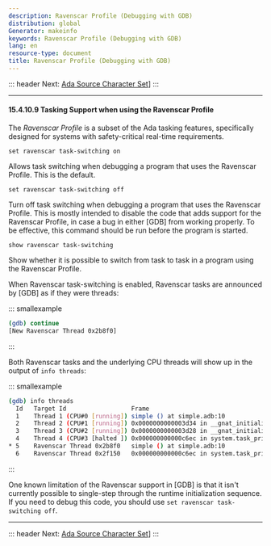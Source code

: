 ```yaml
---
description: Ravenscar Profile (Debugging with GDB)
distribution: global
Generator: makeinfo
keywords: Ravenscar Profile (Debugging with GDB)
lang: en
resource-type: document
title: Ravenscar Profile (Debugging with GDB)
---
```

::: header
Next: [Ada Source Character Set](Ada-Source-Character-Set.html#Ada-Source-Character-Set)]
:::

---

#### 15.4.10.9 Tasking Support when using the Ravenscar Profile

The *Ravenscar Profile* is a subset of the Ada tasking features, specifically designed for systems with safety-critical real-time requirements.

`set ravenscar task-switching on`

Allows task switching when debugging a program that uses the Ravenscar Profile. This is the default.

`set ravenscar task-switching off`

Turn off task switching when debugging a program that uses the Ravenscar Profile. This is mostly intended to disable the code that adds support for the Ravenscar Profile, in case a bug in either [GDB] from working properly. To be effective, this command should be run before the program is started.

`show ravenscar task-switching`

Show whether it is possible to switch from task to task in a program using the Ravenscar Profile.

When Ravenscar task-switching is enabled, Ravenscar tasks are announced by [GDB] as if they were threads:

::: smallexample

```bash
(gdb) continue
[New Ravenscar Thread 0x2b8f0]
```

:::

Both Ravenscar tasks and the underlying CPU threads will show up in the output of `info threads`:

::: smallexample

```bash
(gdb) info threads
  Id   Target Id                  Frame
  1    Thread 1 (CPU#0 [running]) simple () at simple.adb:10
  2    Thread 2 (CPU#1 [running]) 0x0000000000003d34 in __gnat_initialize_cpu_devices ()
  3    Thread 3 (CPU#2 [running]) 0x0000000000003d28 in __gnat_initialize_cpu_devices ()
  4    Thread 4 (CPU#3 [halted ]) 0x000000000000c6ec in system.task_primitives.operations.idle ()
* 5    Ravenscar Thread 0x2b8f0   simple () at simple.adb:10
  6    Ravenscar Thread 0x2f150   0x000000000000c6ec in system.task_primitives.operations.idle ()
```

:::

One known limitation of the Ravenscar support in [GDB] is that it isn't currently possible to single-step through the runtime initialization sequence. If you need to debug this code, you should use `set ravenscar task-switching off`.

---

::: header
Next: [Ada Source Character Set](Ada-Source-Character-Set.html#Ada-Source-Character-Set)]
:::
